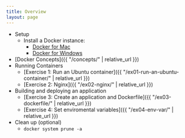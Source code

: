 ```yaml
---
title: Overview
layout: page
---
```


- Setup
  - Install a Docker instance:
    - [Docker for Mac](https://store.docker.com/editions/community/docker-ce-desktop-mac)
    - [Docker for Windows](https://store.docker.com/editions/community/docker-ce-desktop-windows)
- [Docker Concepts]({{ "/concepts/" | relative_url }})
- Running Containers
  - [Exercise 1: Run an Ubuntu container]({{ "/ex01-run-an-ubuntu-container/" | relative_url }})
  - [Exercise 2: Nginx]({{ "/ex02-nginx/" | relative_url }})
- Building and deploying an application
  - [Exercise 3: Create an application and Dockerfile]({{ "/ex03-dockerfile/" | relative_url }})
  - [Exercise 4: Set enviromental variables]({{ "/ex04-env-var/" | relative_url }})
- Clean up (optional)
  - `docker system prune -a`
